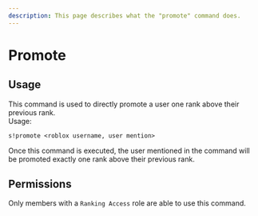 ```yaml
---
description: This page describes what the "promote" command does.
---
```


# Promote

## Usage

This command is used to directly promote a user one rank above their previous rank.  
Usage:

```text
s!promote <roblox username, user mention>
```

Once this command is executed, the user mentioned in the command will be promoted exactly one rank above their previous rank.

## Permissions

Only members with a `Ranking Access` role are able to use this command.

